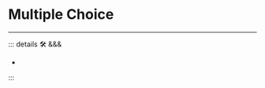 
# Multiple Choice

---

<!-- =================================================== -->
<!-- =================================================== -->
<!-- =================================================== -->
<!-- =================================================== -->
<!-- =================================================== -->
::: details 🛠 &&&

-

:::
